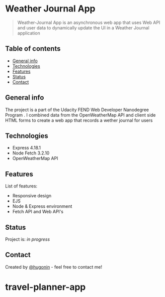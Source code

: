 # Weather Journal App

> Weather-Journal App is an asynchronous web app that uses Web API and user data to dynamically update the UI in a Weather Journal application

## Table of contents

- [General info](#general-info)
- [Technologies](#technologies)
- [Features](#features)
- [Status](#status)
- [Contact](#contact)

## General info

The project is a part of the Udacity FEND Web Developer Nanodegree Program . I combined data from the OpenWeatherMap API and client side HTML forms to create a web app that records a wether journal for users

## Technologies

- Express 4.18.1
- Node Fetch 3.2.10
- OpenWeatherMap API


## Features

List of features:

- Responsive design
- EJS
- Node & Express environment
- Fetch API and Web API's


## Status

Project is: _in progress_


## Contact

Created by [@hugonin](https://github.com/hugonin) - feel free to contact me!



# travel-planner-app
